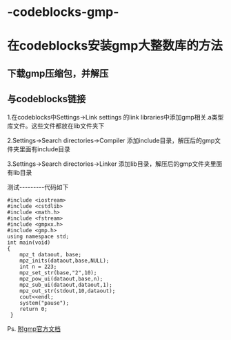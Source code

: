 # -codeblocks-gmp-
在codeblocks安装gmp大整数库的方法
====
下载gmp压缩包，并解压
-------
与codeblocks链接
--------

  1.在codeblocks中Settings->Link settings 的link libraries中添加gmp相关.a类型库文件。这些文件都放在lib文件夹下<br>
  
  2.Settings->Search directories->Compiler 添加include目录，解压后的gmp文件夹里面有include目录<br>
  
  3.Settings->Search directories->Linker 添加lib目录，解压后的gmp文件夹里面有lib目录<br>
  
测试---------代码如下
```
#include <iostream>
#include <cstdlib>
#include <math.h>
#include <fstream>
#include <gmpxx.h>
#include <gmp.h>
using namespace std;
int main(void)
{
	mpz_t dataout, base;
	mpz_inits(dataout,base,NULL);
	int n = 223;
	mpz_set_str(base,"2",10);
	mpz_pow_ui(dataout,base,n);
	mpz_sub_ui(dataout,dataout,1);
	mpz_out_str(stdout,10,dataout);
	cout<<endl;
	system("pause");
	return 0;
 }
```

Ps.
[附gmp官方文档](https://gmplib.org/gmp-man-6.1.2.pdf)
  
